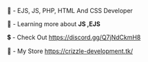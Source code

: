 🎫 - EJS, JS, PHP, HTML And CSS Developer

🧮 - Learning more about **JS ,EJS**

💲 - Check Out https://discord.gg/Q7jNdCkmH8

🧲 - My Store https://crizzle-development.tk/

<!---
Mr-Crizzle/Mr-Crizzle is a ✨ special ✨ repository because its `README.md` (this file) appears on your GitHub profile.
You can click the Preview link to take a look at your changes.
--->

